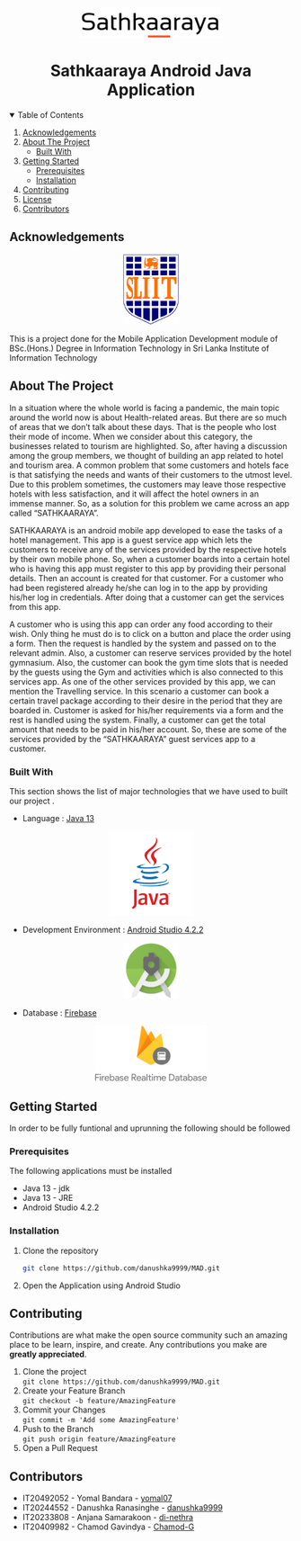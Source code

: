 <!--
*** Thanks for checking out the Best-README-Template. If you have a suggestion
*** that would make this better, please fork the repo and create a pull request
*** or simply open an issue with the tag "enhancement".
*** Thanks again! Now go create something AMAZING! :D
-->



<!-- PROJECT SHIELDS -->
<!--
*** I'm using markdown "reference style" links for readability.
*** Reference links are enclosed in brackets [ ] instead of parentheses ( ).
*** See the bottom of this document for the declaration of the reference variables
*** for contributors-url, forks-url, etc. This is an optional, concise syntax you may use.
*** https://www.markdownguide.org/basic-syntax/#reference-style-links
-->

<!-- PROJECT LOGO -->
<br />
<p align="center">
    <img src="readmeImages/logo.png" alt="Logo" width="250" height="auto">

  <h1 align="center">Sathkaaraya Android Java Application</h1>

</p>



<!-- TABLE OF CONTENTS -->
<details open="open">
  <summary>Table of Contents</summary>
  <ol>
    <li><a href="#acknowledgements">Acknowledgements</a></li>
    <li>
      <a href="#about-the-project">About The Project</a>
      <ul>
        <li><a href="#built-with">Built With</a></li>
      </ul>
    </li>
    <li>
      <a href="#getting-started">Getting Started</a>
      <ul>
        <li><a href="#prerequisites">Prerequisites</a></li>
        <li><a href="#installation">Installation</a></li>
      </ul>
    </li>
    <!--<li><a href="#roadmap">Roadmap</a></li>-->
    <li><a href="#contributing">Contributing</a></li>
    <li><a href="#license">License</a></li>
    <li><a href="#contributors">Contributors</a></li>
  </ol>
</details>

## Acknowledgements

<p align="center"><a href="https://www.sliit.lk/" target="_blank"><img src="readmeImages/SLIIT_Logo_Crest.png" width="100"></a></p>

This is a project done for the Mobile Application Development module of BSc.(Hons.) Degree in Information Technology in Sri Lanka Institute of Information Technology


<!-- ABOUT THE PROJECT -->
## About The Project

<!--[![Product Name Screen Shot][product-screenshot]](https://example.com)-->
<p>
In a situation where the whole world is facing a pandemic, the main topic around the world now is about Health-related areas. But there are so much of areas that we don’t talk about these days. That is the people who lost their mode of income. When we consider about this category, the businesses related to tourism are highlighted. So, after having a discussion among the group members, we thought of building an app related to hotel and tourism area. A common problem that some customers and hotels face is that satisfying the needs and wants of their customers to the utmost level. Due to this problem sometimes, the customers may leave those respective hotels with less satisfaction, and it will affect the hotel owners in an immense manner. So, as a solution for this problem we came across an app called “SATHKAARAYA”.  
</p><p>
SATHKAARAYA is an android mobile app developed to ease the tasks of a hotel management. This app is a guest service app which lets the customers to receive any of the services provided by the respective hotels by their own mobile phone. So, when a customer boards into a certain hotel who is having this app must register to this app by providing their personal details. Then an account is created for that customer.  
For a customer who had been registered already he/she can log in to the app by providing his/her log in credentials. After doing that a customer can get the services from this app.   
</p><p>
A customer who is using this app can order any food according to their wish. Only thing he must do is to click on a button and place the order using a form. Then the request is handled by the system and passed on to the relevant admin. Also, a customer can reserve services provided by the hotel gymnasium. Also, the customer can book the gym time slots that is needed by the guests using the Gym and activities which is also connected to this services app. As one of the other services provided by this app, we can mention the Travelling service. In this scenario a customer can book a certain travel package according to their desire in the period that they are boarded in. Customer is asked for his/her requirements via a form and the rest is handled using the system. Finally, a customer can get the total amount that needs to be paid in his/her account. So, these are some of the services provided by the “SATHKAARAYA” guest services app to a customer.
</p>

### Built With

This section shows the list of major technologies that we have used to  built our project . 
* Language : [Java 13](https://www.java.com/en/)




<p align="center"><a href="https://www.java.com/en/" target="_blank"><img src="readmeImages/java.png" width="150"></a></p>



* Development Environment : [Android Studio 4.2.2](https://developer.android.com/studio?gclsrc=ds&gclsrc=ds&gclid=CMfRvbCWqPACFZSzjgodgn8HSg)

<p align="center"><a href="https://developer.android.com/studio?gclsrc=ds&gclsrc=ds&gclid=CMfRvbCWqPACFZSzjgodgn8HSg" target="_blank"><img src="readmeImages/androidStudio.png" width="100"></a></p>

* Database : [Firebase](https://firebase.google.com/?gclsrc=ds&gclsrc=ds&gclid=COjAs9qXqPACFZKtjgodGfUPrg)

<p align="center"><a href="https://firebase.google.com/?gclsrc=ds&gclsrc=ds&gclid=COjAs9qXqPACFZKtjgodGfUPrg" target="_blank"><img src="readmeImages/firebase.png" width="200"></a></p>



<!-- GETTING STARTED -->
## Getting Started

In order to be fully funtional and uprunning the following should be followed

### Prerequisites

The following applications must be installed
* Java 13 - jdk
* Java 13 - JRE
* Android Studio 4.2.2
<!--
  ```sh
  npm install npm@latest -g
  ```
-->
### Installation


1. Clone the repository
   ```sh
   git clone https://github.com/danushka9999/MAD.git
   ```
2. Open the Application using Android Studio


 
<!--   ```
7. Enter your API in `config.js`
   ```JS
   const API_KEY = 'ENTER YOUR API';
   ```
   -->



<!-- USAGE EXAMPLES 
## Usage

Use this space to show useful examples of how a project can be used. Additional screenshots, code examples and demos work well in this space. You may also link to more resources.

_For more examples, please refer to the [Documentation](https://example.com)_-->



<!-- ROADMAP
## Roadmap

See the [open issues](https://github.com/othneildrew/Best-README-Template/issues) for a list of proposed features (and known issues).

 -->

<!-- CONTRIBUTING -->
## Contributing

Contributions are what make the open source community such an amazing place to be learn, inspire, and create. Any contributions you make are **greatly appreciated**.

1. Clone the project <br>`git clone https://github.com/danushka9999/MAD.git`
2. Create your Feature Branch<br> `git checkout -b feature/AmazingFeature`
3. Commit your Changes <br>`git commit -m 'Add some AmazingFeature'`
4. Push to the Branch <br>`git push origin feature/AmazingFeature`
5. Open a Pull Request



<!-- LICENSE 
## License

Distributed under the MIT License. See `LICENSE` for more information.-->



<!-- CONTACT 
## Contact

Your Name - [@your_twitter](https://twitter.com/your_username) - email@example.com

Project Link: [https://github.com/salukadev/Pharmac-OMS.git](https://github.com/salukadev/Pharmac-OMS.git)
-->

<!-- ACKNOWLEDGEMENTS  -->


## Contributors
* IT20492052 - Yomal Bandara - [yomal07](https://github.com/yomal07)
* IT20244552 - Danushka Ranasinghe - [danushka9999](https://github.com/danushka9999)
* IT20233808 - Anjana Samarakoon - [di-nethra](https://github.com/di-nethra)
* IT20409982 - Chamod Gavindya - [Chamod-G](https://github.com/Chamod-G)







<!-- MARKDOWN LINKS & IMAGES -->
<!-- https://www.markdownguide.org/basic-syntax/#reference-style-links -->
[contributors-shield]: https://img.shields.io/github/contributors/othneildrew/Best-README-Template.svg?style=for-the-badge
[contributors-url]: https://github.com/othneildrew/Best-README-Template/graphs/contributors
[forks-shield]: https://img.shields.io/github/forks/othneildrew/Best-README-Template.svg?style=for-the-badge
[forks-url]: https://github.com/othneildrew/Best-README-Template/network/members
[stars-shield]: https://img.shields.io/github/stars/othneildrew/Best-README-Template.svg?style=for-the-badge
[stars-url]: https://github.com/othneildrew/Best-README-Template/stargazers
[issues-shield]: https://img.shields.io/github/issues/othneildrew/Best-README-Template.svg?style=for-the-badge
[issues-url]: https://github.com/othneildrew/Best-README-Template/issues
[license-shield]: https://img.shields.io/github/license/othneildrew/Best-README-Template.svg?style=for-the-badge
[license-url]: https://github.com/othneildrew/Best-README-Template/blob/master/LICENSE.txt
[linkedin-shield]: https://img.shields.io/badge/-LinkedIn-black.svg?style=for-the-badge&logo=linkedin&colorB=555
[linkedin-url]: https://linkedin.com/in/othneildrew
[product-screenshot]: images/screenshot.png
